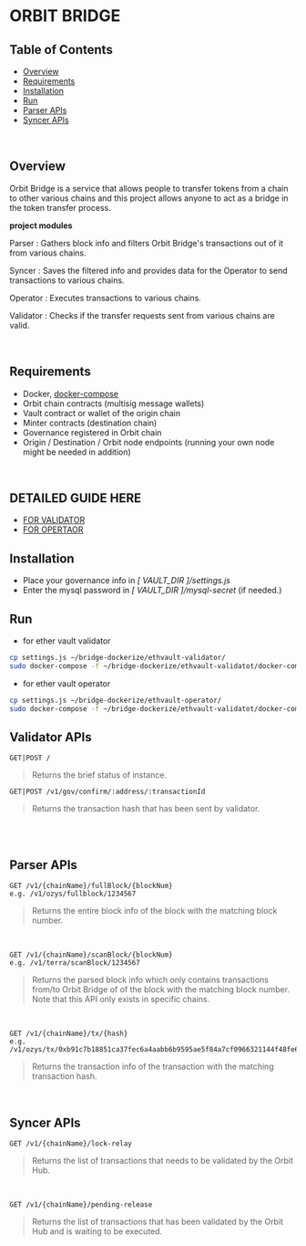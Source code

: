 # ORBIT BRIDGE

## Table of Contents

* [Overview](#overview)
* [Requirements](#requirements)
* [Installation](#installation)
* [Run](#run)
* [Parser APIs](#parser-apis)
* [Syncer APIs](#syncer-apis)

<br/>

## Overview

Orbit Bridge is a service that allows people to transfer tokens from a chain to other various chains and this project allows anyone to act as a bridge in the token transfer process.

**project modules**

Parser : Gathers block info and filters Orbit Bridge's transactions out of it from various chains.

Syncer : Saves the filtered info and provides data for the Operator to send transactions to various chains.

Operator : Executes transactions to various chains.

Validator : Checks if the transfer requests sent from various chains are valid.

<br/>


## Requirements

* Docker, [docker-compose](https://docs.docker.com/compose/install/)
* Orbit chain contracts (multisig message wallets)
* Vault contract or wallet of the origin chain
* Minter contracts (destination chain)
* Governance registered in Orbit chain
* Origin / Destination / Orbit node endpoints (running your own node might be needed in addition)


<br/>

## DETAILED GUIDE HERE

* [FOR VALIDATOR](https://orbit-1.gitbook.io/orbit-bridge/validator-guide)
* [FOR OPERTAOR](https://orbit-1.gitbook.io/orbit-bridge/operator-guide)

## Installation

* Place your governance info in *[ VAULT_DIR ]/settings.js*
* Enter the mysql password in *[ VAULT_DIR ]/mysql-secret* (if needed.)

## Run

* for ether vault validator 
```bash
cp settings.js ~/bridge-dockerize/ethvault-validator/
sudo docker-compose -f ~/bridge-dockerize/ethvault-validatot/docker-compose.yml up --build -d
```
* for ether vault operator
```bash
cp settings.js ~/bridge-dockerize/ethvault-operator/
sudo docker-compose -f ~/bridge-dockerize/ethvault-validatot/docker-compose.yml up --build -d
```

## Validator APIs

	GET|POST /
> Returns the brief status of instance.

	GET|POST /v1/gov/confirm/:address/:transactionId
> Returns the transaction hash that has been sent by validator.

<br/>


<br/>

## Parser APIs
	GET /v1/{chainName}/fullBlock/{blockNum}
    e.g. /v1/ozys/fullblock/1234567
>  Returns the entire block info of the block with the matching block number.

<br/>

	GET /v1/{chainName}/scanBlock/{blockNum}
    e.g. /v1/terra/scanBlock/1234567
>  Returns the parsed block info which only contains transactions from/to Orbit Bridge of of the block with the matching block number.
>  Note that this API only exists in specific chains.

<br/>

	GET /v1/{chainName}/tx/{hash}
    e.g. /v1/ozys/tx/0xb91c7b18851ca37fec6a4aabb6b9595ae5f84a7cf0966321144f48fe6c197617
> Returns the transaction info of the transaction with the matching transaction hash.

<br>


## Syncer APIs
	GET /v1/{chainName}/lock-relay
> Returns the list of transactions that needs to be validated by the Orbit Hub.

<br/>

	GET /v1/{chainName}/pending-release
> Returns the list of transactions that has been validated by the Orbit Hub and is waiting to be executed.

<br/>
